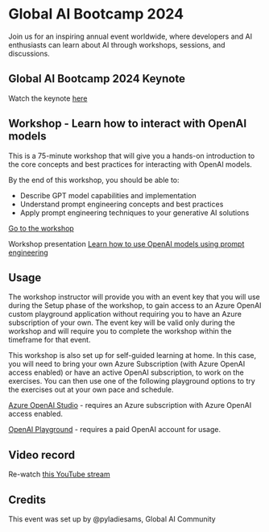 # Global AI Bootcamp 2024

Join us for an inspiring annual event worldwide, where developers and AI enthusiasts can learn about AI through workshops, sessions, and discussions.

## Global AI Bootcamp 2024 Keynote
Watch the keynote [here](https://www.youtube.com/watch?v=LtxzL9Vh9hE)

## Workshop - Learn how to interact with OpenAI models
This is a 75-minute workshop that will give you a hands-on introduction to the core concepts and best practices for interacting with OpenAI models.

By the end of this workshop, you should be able to:

* Describe GPT model capabilities and implementation
* Understand prompt engineering concepts and best practices
* Apply prompt engineering techniques to your generative AI solutions

[Go to the workshop](https://workshop.globalai.community/)

Workshop presentation [Learn how to use OpenAI models using prompt engineering](global-ai-workshop-pyladies-amsterdam.pdf)

## Usage
The workshop instructor will provide you with an event key that you will use during the Setup phase of the workshop, to gain access to an Azure OpenAI custom playground application without requiring you to have an Azure subscription of your own. The event key will be valid only during the workshop and will require you to complete the workshop within the timeframe for that event.

This workshop is also set up for self-guided learning at home. In this case, you will need to bring your own Azure Subscription (with Azure OpenAI access enabled) or have an active OpenAI subscription, to work on the exercises. You can then use one of the following playground options to try the exercises out at your own pace and schedule.

[Azure OpenAI Studio](https://oai.azure.com/portal) - requires an Azure subscription with Azure OpenAI access enabled.

[OpenAI Playground](https://platform.openai.com/playground) - requires a paid OpenAI account for usage.

## Video record
Re-watch [this YouTube stream](https://www.youtube.com/live/USgN3_9xMss)

## Credits
This event was set up by @pyladiesams, Global AI Community
